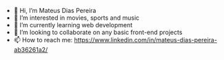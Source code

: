 - 👋 Hi, I’m Mateus Dias Pereira
- 👀 I’m interested in movies, sports and music 
- 🌱 I’m currently learning web development 
- 💞️ I’m looking to collaborate on any basic front-end projects
- 📫 How to reach me: https://www.linkedin.com/in/mateus-dias-pereira-ab36261a2/

<!---
diasmpd/diasmpd is a ✨ special ✨ repository because its `README.md` (this file) appears on your GitHub profile.
You can click the Preview link to take a look at your changes.
--->
